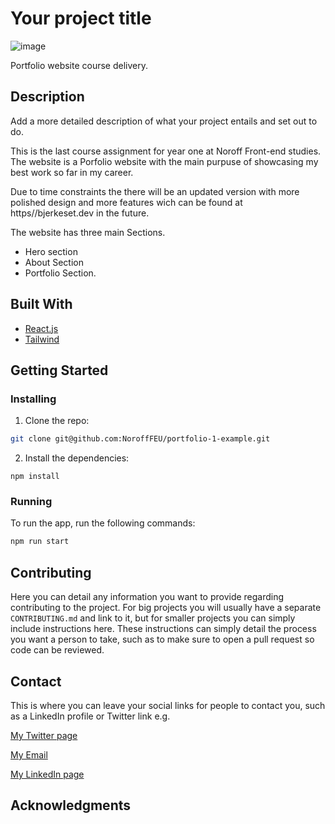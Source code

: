 # Your project title

![image](https://user-images.githubusercontent.com/52622303/164316813-4b12d99f-aeb7-4069-85cf-e72b3a50ac99.png)

Portfolio website course delivery.

## Description

Add a more detailed description of what your project entails and set out to do.

This is the last course assignment for year one at Noroff Front-end studies. The website is a Porfolio website with the main purpuse of showcasing my best work so far in my career.

Due to time constraints the there will be an updated version with more polished design and more features wich can be found at https//bjerkeset.dev in the future.

The website has three main Sections.

- Hero section
- About Section
- Portfolio Section.

## Built With

- [React.js](https://reactjs.org/)
- [Tailwind](https://tailwindcss.com/)

## Getting Started

### Installing

1. Clone the repo:

```bash
git clone git@github.com:NoroffFEU/portfolio-1-example.git
```

2. Install the dependencies:

```
npm install
```

### Running

To run the app, run the following commands:

```bash
npm run start
```

## Contributing

Here you can detail any information you want to provide regarding contributing to the project. For big projects you will usually have a separate `CONTRIBUTING.md` and link to it, but for smaller projects you can simply include instructions here. These instructions can simply detail the process you want a person to take, such as to make sure to open a pull request so code can be reviewed.

## Contact

This is where you can leave your social links for people to contact you, such as a LinkedIn profile or Twitter link e.g.

[My Twitter page](www.twitter.com)

[My Email](bendik@bjerkeset.dev)

[My LinkedIn page](www.linkedin.com)

## Acknowledgments
